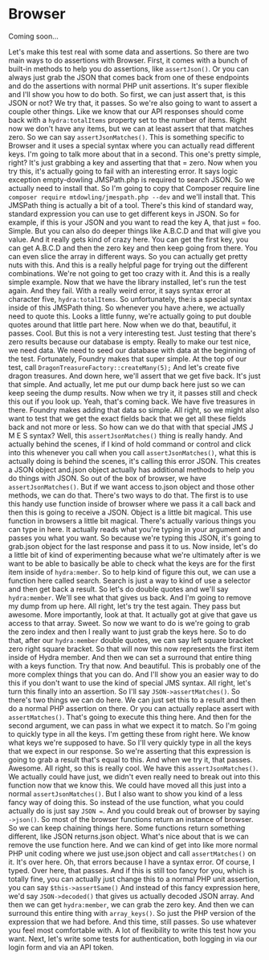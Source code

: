 # Browser

Coming soon...

Let's make this test real with some data and assertions. So there are two main ways
to do assertions with Browser. First, it comes with a bunch of built-in methods to
help you do assertions, like `assertJson()`. Or you can always just grab the JSON
that comes back from one of these endpoints and do the assertions with normal PHP
unit assertions. It's super flexible and I'll show you how to do both. So first, we
can just assert that, is this JSON or not? We try that, it passes. So we're also
going to want to assert a couple other things. Like we know that our API responses
should come back with a `hydra:totalItems` property set to the number of items. Right
now we don't have any items, but we can at least assert that that matches zero. So we
can say `assertJsonMatches()`. This is something specific to Browser and it uses a
special syntax where you can actually read different keys. I'm going to talk more
about that in a second. This one's pretty simple, right? It's just grabbing a key and
asserting that that = zero. Now when you try this, it's actually going to fail with
an interesting error. It says logic exception empty-dowling JMSPath.php is required
to search JSON. So we actually need to install that. So I'm going to copy that
Composer require line `composer require mtdowling/jmespath.php --dev` and we'll
install that. This JMSPath thing is actually a bit of a tool. There's this kind of
standard way, standard expression you can use to get different keys in JSON. So for
example, if this is your JSON and you want to read the key A, that just = foo.
Simple. But you can also do deeper things like A.B.C.D and that will give you value.
And it really gets kind of crazy here. You can get the first key, you can get A.B.C.D
and then the zero key and then keep going from there. You can even slice the array in
different ways. So you can actually get pretty nuts with this. And this is a really
helpful page for trying out the different combinations. We're not going to get too
crazy with it. And this is a really simple example. Now that we have the library
installed, let's run the test again. And they fail. With a really weird error, it
says syntax error at character five, `hydra:totalItems`. So unfortunately, the:is a
special syntax inside of this JMSPath thing. So whenever you have a:here, we actually
need to quote this. Looks a little funny, we're actually going to put double quotes
around that little part here. Now when we do that, beautiful, it passes. Cool. But
this is not a very interesting test. Just testing that there's zero results because
our database is empty. Really to make our test nice, we need data. We need to seed
our database with data at the beginning of the test. Fortunately, Foundry makes that
super simple. At the top of our test, call `DragonTreasureFactory::createMany(5);`
And let's create five dragon treasures. And down here, we'll assert that we get five
back. It's just that simple. And actually, let me put our dump back here just so we
can keep seeing the dump results. Now when we try it, it passes still and check this
out if you look up. Yeah, that's coming back. We have five treasures in there.
Foundry makes adding that data so simple. All right, so we might also want to test
that we get the exact fields back that we get all these fields back and not more or
less. So how can we do that with that special JMS J M E S syntax? Well, this
`assertJsonMatches()` thing is really handy. And actually behind the scenes, if I
kind of hold command or control and click into this whenever you call when you call
`assertJsonMatches()`, what this is actually doing is behind the scenes, it's calling
this error JSON. This creates a JSON object and.json object actually has additional
methods to help you do things with JSON. So out of the box of browser, we have
`assertJsonMatches()`. But if we want access to.json object and those other methods,
we can do that. There's two ways to do that. The first is to use this handy use
function inside of browser where we pass it a call back and then this is going to
receive a JSON. Object is a little bit magical. This use function in browsers a
little bit magical. There's actually various things you can type in here. It actually
reads what you're typing in your argument and passes you what you want. So because
we're typing this JSON, it's going to grab.json object for the last response and pass
it to us. Now inside, let's do a little bit of kind of experimenting because what
we're ultimately after is we want to be able to basically be able to check what the
keys are for the first item inside of `hydra:member`. So to help kind of figure this
out, we can use a function here called search. Search is just a way to kind of use a
selector and then get back a result. So let's do double quotes and we'll say
`hydra:member`. We'll see what that gives us back. And I'm going to remove my dump
from up here. All right, let's try the test again. They pass but awesome. More
importantly, look at that. It actually got at give that gave us access to that array.
Sweet. So now we want to do is we're going to grab the zero index and then I really
want to just grab the keys here. So to do that, after our `hydra:member` double
quotes, we can say left square bracket zero right square bracket. So that will now
this now represents the first item inside of Hydra member. And then we can set a
surround that entire thing with a keys function. Try that now. And beautiful. This is
probably one of the more complex things that you can do. And I'll show you an easier
way to do this if you don't want to use the kind of special JMS syntax. All right,
let's turn this finally into an assertion. So I'll say `JSON->assertMatches()`. So
there's two things we can do here. We can just set this to a result and then do a
normal PHP assertion on there. Or you can actually replace assert with
`assertMatches()`. That's going to execute this thing here. And then for the second
argument, we can pass in what we expect it to match. So I'm going to quickly type in
all the keys. I'm getting these from right here. We know what keys we're supposed to
have. So I'll very quickly type in all the keys that we expect in our response. So
we're asserting that this expression is going to grab a result that's equal to this.
And when we try it, that passes. Awesome. All right, so this is really cool. We have
this `assertJsonMatches()`. We actually could have just, we didn't even really need
to break out into this function now that we know this. We could have moved all this
just into a normal `assertJsonMatches()`. But I also want to show you kind of a less
fancy way of doing this. So instead of the use function, what you could actually do
is just say `JSON =`. And you could break out of browser by saying `->json()`. So
most of the browser functions return an instance of browser. So we can keep chaining
things here. Some functions return something different, like JSON returns.json
object. What's nice about that is we can remove the use function here. And we can
kind of get into like more normal PHP unit coding where we just use.json object and
call `assertMatches()` on it. It's over here. Oh, that errors because I have a syntax
error. Of course, I typed. Over here, that passes. And if this is still too fancy for
you, which is totally fine, you can actually just change this to a normal PHP unit
assertion, you can say `$this->assertSame()` And instead of this fancy expression
here, we'd say `JSON->decoded()` that gives us actually decoded JSON array. And then
we can get `hydra:member`, we can grab the zero key. And then we can surround this
entire thing with `array_keys()`. So just the PHP version of the expression that we
had before. And this time, still passes. So use whatever you feel most comfortable
with. A lot of flexibility to write this test how you want. Next, let's write some
tests for authentication, both logging in via our login form and via an API token.
